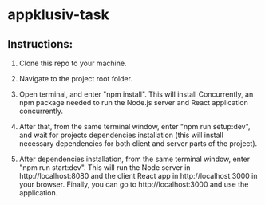 # appklusiv-task

## Instructions:

1. Clone this repo to your machine.

2. Navigate to the project root folder.

3. Open terminal, and enter "npm install". This will install Concurrently, an npm package needed to run the Node.js server and React application concurrently.

4. After that, from the same terminal window, enter "npm run setup:dev", and wait for projects dependencies installation (this will install necessary dependencies for both client and server parts of the project).

5. After dependencies installation, from the same terminal window, enter "npm run start:dev". This will run the Node server in http://localhost:8080 and the client React app in http://localhost:3000 in your browser. Finally, you can go to http://localhost:3000 and use the application.